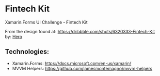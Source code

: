 # Fintech Kit
Xamarin.Forms UI Challenge - Fintech Kit

From the design found at: https://dribbble.com/shots/6320333-Fintech-Kit by: [Hero](https://dribbble.com/herolabs)

## Technologies:
- Xamarin.Forms: https://docs.microsoft.com/en-us/xamarin/
- MVVM Helpers: https://github.com/jamesmontemagno/mvvm-helpers
